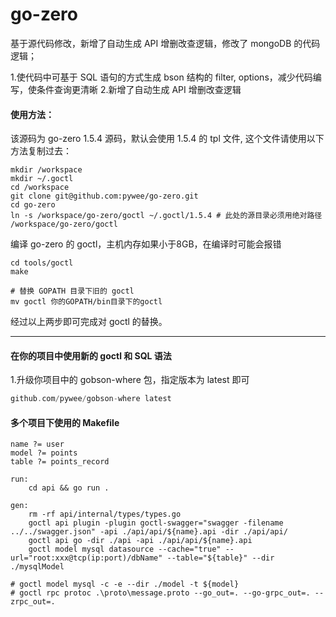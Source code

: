 # go-zero

基于源代码修改，新增了自动生成 API 增删改查逻辑，修改了 mongoDB 的代码逻辑；

1.使代码中可基于 SQL 语句的方式生成 bson 结构的 filter, options，减少代码编写，使条件查询更清晰
2.新增了自动生成 API 增删改查逻辑

#### 使用方法：

该源码为 go-zero 1.5.4 源码，默认会使用 1.5.4 的 tpl 文件, 这个文件请使用以下方法复制过去：

```shell
mkdir /workspace
mkdir ~/.goctl
cd /workspace
git clone git@github.com:pywee/go-zero.git
cd go-zero
ln -s /workspace/go-zero/goctl ~/.goctl/1.5.4 # 此处的源目录必须用绝对路径 /workspace/go-zero/goctl
```

编译 go-zero 的 goctl，主机内存如果小于8GB，在编译时可能会报错
```shell
cd tools/goctl
make

# 替换 GOPATH 目录下旧的 goctl
mv goctl 你的GOPATH/bin目录下的goctl
```

经过以上两步即可完成对 goctl 的替换。

---


#### 在你的项目中使用新的 goctl 和 SQL 语法

1.升级你项目中的 gobson-where 包，指定版本为 latest 即可
```go
github.com/pywee/gobson-where latest
```


#### 多个项目下使用的 Makefile
```
name ?= user
model ?= points
table ?= points_record

run:
	cd api && go run .

gen:
	rm -rf api/internal/types/types.go
	goctl api plugin -plugin goctl-swagger="swagger -filename ../../swagger.json" -api ./api/api/${name}.api -dir ./api/api/
	goctl api go -dir ./api -api ./api/api/${name}.api
	goctl model mysql datasource --cache="true" --url="root:xxx@tcp(ip:port)/dbName" --table="${table}" --dir ./mysqlModel

# goctl model mysql -c -e --dir ./model -t ${model}
# goctl rpc protoc .\proto\message.proto --go_out=. --go-grpc_out=. --zrpc_out=.
```